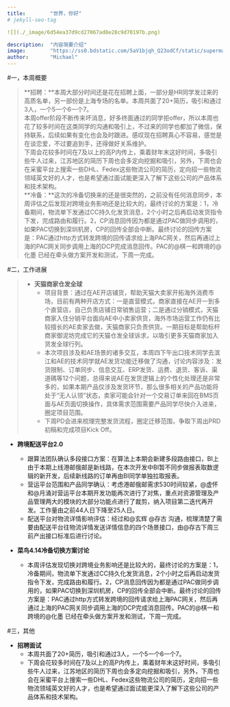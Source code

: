 ```yaml
---
title:        "世界，你好"
# jekyll-seo-tag

![](./_image/6d54ea37d9cd27067ad8e28c9d70197b.png)

description:  "内容简要介绍"
image:        "https://ss0.bdstatic.com/5aV1bjqh_Q23odCf/static/superman/img/logo/bd_logo1_31bdc765.png"
author:       "Michael"
---
```

    
#一，本周概要
>**招聘：**本周大部分时间还是花在招聘上面，一部分是HR同学发过来的高质名单，另一部份是上海专场的名单。本周共面了20+简历，吸引和通过3人，一个5一个6一个7。    
本周offer阶段不断传来坏消息，好多终面通过的同学拒offer，所以本周也花了较多时间在这类同学的沟通和吸引上，不过来的同学也都加了微信，保持联系，后续如果有变化也会及时跟进。感叹现在招聘真心不容易，感觉是在谈恋爱，不过要追到手，还得做好关系维护。   
下周会花较多时间在7及以上的高P内传上，乘着财年末这好时间，多吸引些牛人过来，江苏地区的简历下周也会多定向挖掘和吸引，另外，下周也会在采蜜平台上搜索一些DHL、Fedex这些物流公司的简历，定向招一些物流领域英文好的人才，也是希望通过面试能更深入了解下这些公司的产品体系和技术架构。  
**冷备：**这次的冷备切换来的还是很突然的，之前没有任何消息同步，本周评估之后发现对跨境业务影响还是比较大的，最终讨论的方案是：1，冷备期间，物流单下发通过CC持久化发货消息，2个小时之后再启动发货指令下发，完成路由和履行。2，CP消息回传因为都是通过PAC做同步调用的，如果PAC切换到深圳机房，CP的回传全部会中断。最终讨论的回传方案是：PAC通过http方式转发跨境的回传请求给上海PAC网关，然后再通过上海的PAC网关同步调用上海的DCP完成消息回传。PAC的@棋一和跨境的@化墨 已经在牵头做方案开发和测试，下周一完成。

#二，工作进展
>* **天猫商家仓发全球**
>	* 项目背景：通过在AE开店铺货，帮助天猫大卖家开拓海外消费市场，目前有两种开店方式：一是直营模式，商家直接在AE开一到多个直营店，自己负责店铺日常销售运营；二是通过分销模式，天猫商家入住分销平台面向AE中小卖家供货，海外市场运营工作仍有比较擅长的AE卖家去做，天猫商家只负责供货。一期目标是帮助标杆商家御泥坊完成它的天猫仓发全球诉求，以吸引更多天猫商家加入货发全球行列。
>	* 本次项目涉及和AE场景的诸多交互，本周四下午出口技术同学去滨江和AE的技术同学就AE发货功能迁移做了沟通，讨论内容涉及：发货限制、订单同步、信息交互、ERP发货、运费、退货、客诉、渠道碼等12个问题，总得来说AE在发货逻辑上的个性化处理还是非常多的，如果本期产品仅涉及发货环节，那么很多相关的产品功能将处于“无人认领”状态，卖家可能会针对一个交易订单来回在BMS页面与AE页面切换操作，具体需求范围需要产品同学尽快介入进来，圈定项目范围。
>	* 下周PD会进来梳理完整发货流程，圈定迁移范围，争取下周出PRD初稿和完成项目Kick Off。  
* **跨境配送平台2.0**
   * 跟算法团队确认多段接口方案：在算法上本期会新建多段路由接口，BI上由于本期上线港邮俄邮是新线路，在本次开发中BI暂不同步做报表取数逻辑的新开发，后续新线路的订单再由BI同学单独拉取报表。
    * 营运平台范围和产品同学确认：考虑港邮俄邮需求530时间较紧，@虚怀和@月涌对营运平台本期开发功能再次进行了对焦，重点对资源管理及产品管理两大的模块的大部分功能点进行了裁剪，纳入项目第二迭代再开发。工作量由之前44人日下降至25人日。
    * 配送平台对物流详情影响评估：经过和@玄辉 @存古 沟通，梳理清楚了需要由配送平台往物流详情发送详情信息的四个场景接口，由@存古下周三前产出接口标准后进行讨论。

* **菜鸟4.14冷备切换方案讨论**
    * 本周评估发现切换对跨境业务影响还是比较大的，最终讨论的方案是：1，冷备期间，物流单下发通过CC持久化发货消息，2个小时之后再启动发货指令下发，完成路由和履行。2，CP消息回传因为都是通过PAC做同步调用的，如果PAC切换到深圳机房，CP的回传全部会中断。最终讨论的回传方案是：PAC通过http方式转发跨境的回传请求给上海PAC网关，然后再通过上海的PAC网关同步调用上海的DCP完成消息回传。PAC的@棋一和跨境的@化墨 已经在牵头做方案开发和测试，下周一完成。
	
#三，其他
* **招聘面试**
     * 本周共面了20+简历，吸引和通过3人，一个5一个6一个7。
     * 下周会花较多时间在7及以上的高P内传上，乘着财年末这好时间，多吸引些牛人过来，江苏地区的简历下周也会多定向挖掘和吸引，另外，下周也会在采蜜平台上搜索一些DHL、Fedex这些物流公司的简历，定向招一些物流领域英文好的人才，也是希望通过面试能更深入了解下这些公司的产品体系和技术架构。


